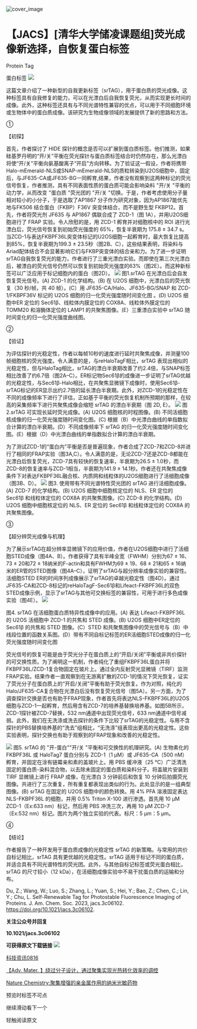 ﻿![cover_image]() 

#  【JACS】[清华大学储凌课题组]荧光成像新选择，自恢复蛋白标签 
 


Protein Tag

蛋白标签
![](../asset/2023-08-22_ccbcc872e48b3314966df043dee0e40e_0.jpeg)

这篇文章介绍了一种新型的自我更新标签（srTAG），用于蛋白质的荧光成像。这种标签具有自我修复的能力，可以在光漂白后自我恢复荧光，从而实现更长时间的成像。此外，这种标签还具有与不同光谱特性兼容的优点，可以用于不同细胞环境或生物体中的蛋白质成像。该研究为生物成像领域的发展提供了新的思路和方法。

①

【初探】

首先，作者探讨了 HIDE 探针的概念是否可以扩展到蛋白质标签。他们推测，如果硅基罗丹明的“开/关”平衡在荧光探针与蛋白质标签结合时仍然存在，那么光漂白将使“开/关”平衡向氨基酸离子“开启”方向转移。为了验证这一假设，作者将携带Halo-mEmerald-NLS或SNAP-mEmerald-NLS的质粒转染到U2OS细胞中，固定后，与JF635-CA或JF635-BG一同孵育,结果，作者没有观察到这两种标记的荧光信号恢复，作者推测，具有不同表面性质的蛋白质可能会影响染料 "开/关 "平衡的动力学，从而改变 "蛋白质 "荧光团的 "开/关 "切换。于是，作者考虑使用分子量相对较小的小分子，于是选取了AP1867 分子作为研究对象，因为AP1867能优先地与FK506 结合蛋白（FKBP）F36V 突变体结合，而不是野生型 FKBP12。首先，作者将荧光剂 JF635 与 AP1867 偶联合成了 ZCD-1（图 1A），并用U2OS细胞进行了 FRAP 实验。令人欣慰的是，用 ZCD-1 孵育并对细胞核中的 ROI 进行光漂白后，荧光信号恢复到初始荧光强度的 65%，恢复半衰期为 175.8 ± 34.7 s。当ZCD-1与表达FKBPF36L突变体标记的U2OS细胞一起孵育时，最大恢复比提高到85%，恢复半衰期为199.3 ± 23.5秒（图2B、C），这些结果表明，将染料与Ariad配体结合不会显著影响它们与FKBP突变体的结合亲和力。为了进一步证明srTAG自我恢复荧光的能力，作者进行了三重光漂白实验。而即使在第三次光漂白后，被漂白的荧光信号仍然可以恢复到初始荧光强度的63%（图2E）。而这种新标签可以广泛应用于标记细胞内的蛋白（图2D）。
![](../asset/2023-08-22_1702ed493e0f32ce7de4787a7e1ddceb_1.gif)
图1.srTAG 在光漂白后会自发恢复荧光信号。(A) ZCD-1 的化学结构。(B) 在 U2OS 细胞中，光漂白后的荧光恢复（30 秒/帧，共 40 帧）。(C）用 JF635-CA/Halo、JF635-BG/SNAP 和 ZCD-1/FKBPF36V 标记的 U2OS 细胞的归一化荧光强度随时间变化图 。(D) U2OS 细胞中ER 定位的 Sec61β、线粒体内膜定位的 COX8A、线粒体外膜定位的 TOMM20 和溶酶体定位的 LAMP1 的共聚焦图像。(E）三重漂白实验中 srTAG 随时间变化的归一化荧光强度曲线图。

②

【验证】

为评估探针的光稳定性，作者以每帧10秒的速度进行延时共聚焦成像，并测量100帧细胞核的荧光强度。令人满意的是，与reHaloTagF相比，srTAG 表现出相似的光稳定性，但与HaloTag相比，srTAG的漂白半衰期改善了约2.4倍，与SNAP标签相比改善了约6.7倍（图2A–C）。ER标记物Sec61β的成像进一步证明了srTAG优越的光稳定性，与Sec61β-Halo相比，在共聚焦显微镜下成像时，使用Sec61β-srTAG标记的ER显示出约2.7倍的延长漂白半衰期。此外，对ZCD-1的光稳定性在不同的成像频率下进行了评估，正如基于平衡的荧光恢复机制所预期的那样，在较高的采集频率下进行共聚焦成像会缩短 srTAG 的漂白半衰期（图 2D, E）。
![](../asset/2023-08-22_7daba28954c5b4527c0192ca967c7ca0_2.jpeg)
图2.srTAG 可实现长延时荧光成像。(A) U2OS 细胞核的时程图像。(B) 不同活细胞核成像的归一化荧光强度随时间变化图。(C) 根据（B）中光漂白曲线的单指数拟合计算的漂白半衰期。(D）不同成像频率下 srTAG 的归一化荧光强度随时间变化图。(E）根据（D）中光漂白曲线的单指数拟合计算的漂白半衰期。

为了测试ZCD-1的“蛋白内”平衡是否是普遍现象，作者合成了ZCD-7和ZCD-8并进行了相同的FRAP实验（图3A,C）。令人满意的是，无论ZCD-7还是ZCD-8都能在光漂白后恢复荧光，ZCD-7具有较快的恢复速率，半衰期为26.5 ± 1.0秒，而ZCD-8的恢复速率与ZCD-1相当，半衰期为141.9 ± 14.1秒。作者还在共聚焦成像条件下对表达FKBPF36L融合核、内质网和线粒体的U2OS细胞进行了活细胞成像（图3B、D）。
![](../asset/2023-08-22_d63bbce94818e37389b4dc7d4448a516_3.jpeg)
图3. 使用带有不同光谱特性荧光团的 srTAG 进行活细胞成像。(A) ZCD-7 的化学结构。(B) U2OS 细胞中细胞核定位的 NLS、ER 定位的 Sec61β 和线粒体定位的 COX8A 的共聚焦图像。(C) ZCD-8 的化学结构。(D) U2OS 细胞中细胞核定位的 NLS、ER 定位的 Sec61β 和线粒体定位的 COX8A 的共聚焦图像。

③

【超分辨荧光成像与机理】

为了展示srTAG在超分辨率显微镜下的应用价值，作者在U2OS细胞中进行了活细胞STED成像（图4A、B）。作者获得了具有半峰全宽（FWHM）分别为67 ± 16、73 ± 20和72 ± 18纳米的F-actin和具有FWHM为69 ± 19、68 ± 21和65 ± 16纳米的ER管的STED图像（图4A–C），证明了srTAG与超分辨率成像实验的兼容性。活细胞STED ER的时间序列成像展示了srTAG的卓越光稳定性（图4D）。通过JF635-CA和ZCD-8标记的reHaloTagF-Sec61β和Lifeact-FKBPF36L的双色STED成像示例，显示了srTAG与其他可交换标签的兼容性，可用于进行多色成像实验（图4E）。
![](../asset/2023-08-22_1e9bc548f5a98d8d1dd5fd18ca98ae47_4.jpeg)

图4. srTAG 在活细胞蛋白质特异性成像中的应用。(A) 表达 Lifeact-FKBPF36L 的 U2OS 活细胞中 ZCD-1 的共焦和 STED 成像。(B) U2OS 细胞中ER定位的 Sec61β 的共焦和 STED 图像。(C）STED 和共聚焦图像中的荧光信号与（B）中线段位置的函数关系图。(D）带有不同自标记标签的ER活细胞STED成像的归一化荧光强度随时间变化图

荧光信号的恢复可能是由于荧光分子在蛋白质上的“开启/关闭”平衡或非共价探针的可交换性质。为了阐明这一机制，作者纯化了重组FKBPF36L蛋白并将FKBPF36L/ZCD-1复合物固定在玻片上。通过全内反射荧光显微镜（TIRF）监测FRAP实验。结果作者一直观察到在无游离扩散的ZCD-1的情况下荧光恢复，证实了荧光分子在蛋白质上的“开启/关闭”平衡有助于荧光恢复。作为对照，纯化的Halo/JF635-CA复合物在光漂白后没有恢复荧光信号（图5A）。另一方面，为了调查探针交换是否也有助于FRAP现象，作者首先将表达NLS-FKBPF36L的U2OS细胞与ZCD-1一起孵育，然后用含有ZCD-7的培养基替换培养基。如图5B所示，ZCD-1探针被ZCD-7替换，532 nm通道中出现荧光信号，633 nm通道中信号减弱。此外，我们在无洗涤或洗去探针的条件下比较了srTAG的光稳定性。与用不含探针的PBS替换培养基的“洗去”组相比，“无洗涤”组表现出更高的光稳定性。这些实验表明，探针交换也有助于观察到的FRAP现象和改善的光稳定性。

![](../asset/2023-08-22_d30f21a0911cbf7470ac5984e963c066_5.jpeg)
图5. srTAG 的 "开-蛋白""开/关 "平衡和可交换性的机理研究。(A) 生物素化的 FKBPF36L 或 HaloTag7 蛋白分别与 ZCD-1（1 μM）或 JF635-CA（500 nM）孵育，并固定在涂有链霉亲和素的盖玻片上。用 PBS 缓冲液（25 °C）广泛清洗固定的蛋白质-染料混合物，以去除未固定的蛋白质和染料分子。将盖玻片安装到 TIRF 显微镜上进行 FRAP 成像，在光漂白 3 分钟前后和恢复 10 分钟后拍摄荧光图像。共进行了三次重复，所有重复都表现出类似的行为。此处显示的是一组典型图像。(B) srTAG 在固定的 U2OS 细胞中的颜色转换。用 4% PFA 溶液固定表达 NLS-FKBPF36L 的细胞，并用 0.5% Triton X-100 进行渗透。首先用 10 μM ZCD-1（Ex:633 nm）标记，然后用 PBS 冲洗三次，再用 10 μM ZCD-7（Ex:532 nm）标记。图片为两个独立实验的代表。标尺：5 μm：5 μm。

④

【结论】

作者报告了一种开发用于蛋白质成像的光稳定性 srTAG 的新策略。与常用的共价自标记相比，srTAG 具有更优越的光稳定性。srTAG 适用于标记不同的蛋白质，并适合具有不同光谱特性的荧光团。此外，与其他自标记标签或荧光蛋白相比，srTAG 的尺寸较小（12 kDa），在活细胞成像实验中不易干扰蛋白质的运输和分布。

Du, Z.; Wang, W.; Luo, S.; Zhang, L.; Yuan, S.; Hei, Y.; Bao, Z.; Chen, C.; Lin, Y.; Chu, L. Self-Renewable Tag for Photostable Fluorescence Imaging of Proteins. J. Am. Chem. Soc. 2023, jacs.3c06102. https://doi.org/10.1021/jacs.3c06102.

**关注公众号并回复**

**10.1021/jacs.3c06102**

**可获得原文下载链接**
![](../asset/2023-08-22_eb46ebd50de486a852e98de208de520d_6.png)


[科技资讯0816](http://mp.weixin.qq.com/s?__biz=MzkzOTI1OTMwNg==&amp;mid=2247484007&amp;idx=1&amp;sn=d2453d87f7b3a44246e22666be6e9a3c&amp;chksm=c2f2e6a2f5856fb4e87f9d21aecfbbd1664c2d855513c99feea65756102ef92294e5dd91b570&amp;scene=21#wechat_redirect)



[【Adv. Mater. 】绕过分子设计，通过聚集实现光热转化效率的调控](http://mp.weixin.qq.com/s?__biz=MzkzOTI1OTMwNg==&amp;mid=2247483961&amp;idx=1&amp;sn=682fd9f68483e96a522dea5745440a58&amp;chksm=c2f2e6fcf5856feaa588b1e56bc6afc7c84a4f4290a9d24ebc1d8e592f6db955eb5f49ad4d65&amp;scene=21#wechat_redirect)



[Nature Chemistry:聚集增强的亲金属作用的纳米光敏药物](http://mp.weixin.qq.com/s?__biz=MzkzOTI1OTMwNg==&amp;mid=2247483910&amp;idx=1&amp;sn=994ab76a56b8b8e2cb2ec77a9ac878c8&amp;chksm=c2f2e6c3f5856fd5775acc3e6fac5912dfc75de533bbdfe072ca265df7dfa63f5ebc2988dcb3&amp;scene=21#wechat_redirect)

预览时标签不可点

  继续滑动看下一个 

 轻触阅读原文 

   

